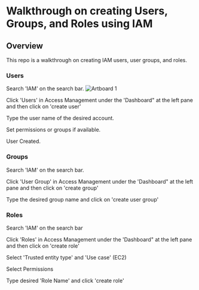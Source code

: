 # Walkthrough on creating Users, Groups, and Roles using IAM

## Overview
This repo is a walkthrough on creating IAM users, user groups, and roles. 

### Users
Search 'IAM' on the search bar.
![Artboard 1](https://github.com/user-attachments/assets/7a20955e-b860-487b-8312-16e69c2d6143)

Click 'Users' in Access Management under the 'Dashboard" at the left pane and then click on 'create user'

Type the user name of the desired account.

Set permissions or groups if available.

User Created.

### Groups
Search 'IAM' on the search bar.

Click 'User Group' in Access Management under the 'Dashboard" at the left pane and then click on 'create group'

Type the desired group name and click on 'create user group'

### Roles
Search 'IAM' on the search bar

Click 'Roles' in Access Management under the 'Dashboard" at the left pane and then click on 'create role'

Select 'Trusted entity type' and 'Use case' (EC2)

Select Permissions

Type desired 'Role Name' and click 'create role'




